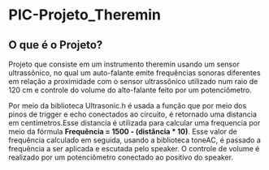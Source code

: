 # PIC-Projeto_Theremin
## O que é o Projeto?

<p>Projeto que consiste em um instrumento theremin usando um sensor ultrassônico, no qual um auto-falante emite frequências sonoras diferentes em relação a proximidade com o sensor ultrassônico utilizado num raio de 120 cm e controle do volume do alto-falante feito por um potenciômetro.</p>

<p>Por meio da biblioteca Ultrasonic.h é usada a função que por meio dos pinos de trigger e echo conectados ao circuito, é retornado uma distancia em centímetros.Esse distancia é utilizada para calcular uma frequencia por meio da fórmula <b>Frequência = 1500 - (distância * 10)</b>. Esse valor de frequência calculado em seguida, usando a biblioteca toneAC, é passado a frequência a ser aplicada e escutada pelo speaker. O controle de volume é realizado por um potenciômetro conectado ao positivo do speaker.</p>
